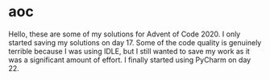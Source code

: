 # aoc

Hello, these are some of my solutions for Advent of Code 2020. I only started saving my solutions on day 17. Some of the code quality is genuinely terrible because I was using IDLE, but I still wanted to save my work as it was a significant amount of effort. I finally started using PyCharm on day 22.
